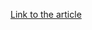[Link to the article](https://www.cadosecurity.com/blog/from-dormant-to-dangerous-p2pinfect-evolves-to-deploy-new-ransomware-and-cryptominer)
